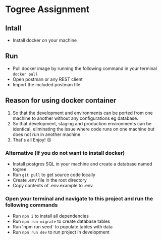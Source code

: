 # Togree Assignment

## Intall

- Install docker on your machine

## Run

- Pull docker image by running the following command in your terminal
  `docker pull`
- Open postman or any REST client
- Import the included postman file

## Reason for using docker container

1. So that the development and environments can be ported from one machine to another without any configurations eg database.
2. So that development, staging and production environments can be identical, eliminating the issue where code runs on one machine but does not run in another machine.
3. That's all Enjoy! :wink:

### Alternative (If you do not want to install docker)

- Install postgres SQL in your machine and create a database named togree
- Run `git pull` to get source code locally
- Create .env file in the root directory
- Copy contents of .env.example to .env

### Open your terminal and navigate to this project and run the following commands

- Run `npm i` to install all dependencies
- Run `npm run migrate` to create database tables
- Run 'npm run seed` to populate tables with data
- Run `npm run dev` to run project in development
